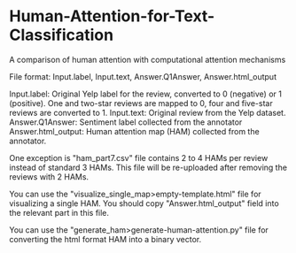 # Human-Attention-for-Text-Classification
A comparison of human attention with computational attention mechanisms 


File format:
Input.label,    Input.text,    Answer.Q1Answer,    Answer.html_output

Input.label: Original Yelp label for the review, converted to 0 (negative) or 1 (positive). One and two-star reviews are mapped to 0, four and five-star reviews are converted to 1. 
Input.text: Original review from the Yelp dataset.
Answer.Q1Answer: Sentiment label collected from the annotator
Answer.html_output: Human attention map (HAM) collected from the annotator. 

One exception is "ham_part7.csv" file contains 2 to 4 HAMs per review instead of standard 3 HAMs. 
This file will be re-uploaded after removing the reviews with 2 HAMs. 

You can use the "visualize_single_map>empty-template.html" file for visualizing a single HAM. You should copy "Answer.html_output" field into the relevant part in this file. 

You can use the "generate_ham>generate-human-attention.py" file for converting the html format HAM into a binary vector. 


